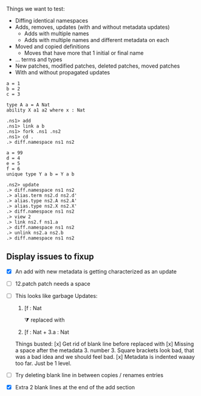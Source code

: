 
Things we want to test:

* Diffing identical namespaces
* Adds, removes, updates (with and without metadata updates)
  * Adds with multiple names
  * Adds with multiple names and different metadata on each
* Moved and copied definitions
  * Moves that have more that 1 initial or final name
* ... terms and types
* New patches, modified patches, deleted patches, moved patches
* With and without propagated updates

```unison
a = 1
b = 2
c = 3

type A a = A Nat
ability X a1 a2 where x : Nat
```

```ucm
.ns1> add
.ns1> link a b
.ns1> fork .ns1 .ns2
.ns1> cd .
.> diff.namespace ns1 ns2
```

```unison
a = 99
d = 4
e = 5
f = 6
unique type Y a b = Y a b
```

```ucm
.ns2> update
.> diff.namespace ns1 ns2
.> alias.term ns2.d ns2.d'
.> alias.type ns2.A ns2.A'
.> alias.type ns2.X ns2.X'
.> diff.namespace ns1 ns2
.> view 2
.> link ns2.f ns1.a
.> diff.namespace ns1 ns2
.> unlink ns2.a ns2.b
.> diff.namespace ns1 ns2
```





## Display issues to fixup

- [x] An add with new metadata is getting characterized as an update
- [ ] 12.patch patch needs a space
- [ ] This looks like garbage
  Updates:

    1. [f : Nat

       ⧩ replaced with
    2. [f : Nat
            + 3.a  : Nat


    Things busted:
      [x] Get rid of blank line before replaced with
      [x] Missing a space after the metadata 3. number
      3. Square brackets look bad, that was a bad idea and we
         should feel bad.
      [x] Metadata is indented waaay too far. Just be 1 level.

- [ ] Try deleting blank line in between copies / renames entries
- [x] Extra 2 blank lines at the end of the add section
